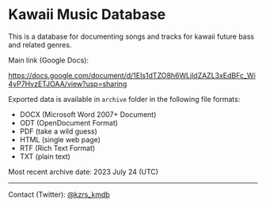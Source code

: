 # Kawaii Music Database

This is a database for documenting songs and tracks for kawaii future bass and related genres.

Main link (Google Docs):

<https://docs.google.com/document/d/1EIs1dTZO8h6WLjldZAZL3xEdBFc_Wi4yP7HvzETJOAA/view?usp=sharing>

Exported data is available in `archive` folder in the following file formats:

* DOCX (Microsoft Word 2007+ Document)
* ODT (OpenDocument Format)
* PDF (take a wild guess)
* HTML (single web page)
* RTF (Rich Text Format)
* TXT (plain text)

Most recent archive date: 2023 July 24 (UTC)

---

Contact (Twitter): [@kzrs_kmdb](https://twitter.com/kzrs_kmdb)
